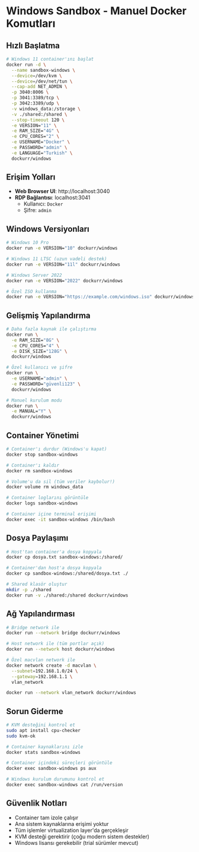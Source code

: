 # Windows Sandbox - Manuel Docker Komutları

## Hızlı Başlatma
```bash
# Windows 11 container'ını başlat
docker run -d \
  --name sandbox-windows \
  --device=/dev/kvm \
  --device=/dev/net/tun \
  --cap-add NET_ADMIN \
  -p 3040:8006 \
  -p 3041:3389/tcp \
  -p 3042:3389/udp \
  -v windows_data:/storage \
  -v ./shared:/shared \
  --stop-timeout 120 \
  -e VERSION="11" \
  -e RAM_SIZE="4G" \
  -e CPU_CORES="2" \
  -e USERNAME="Docker" \
  -e PASSWORD="admin" \
  -e LANGUAGE="Turkish" \
  dockurr/windows
```

## Erişim Yolları
- **Web Browser UI**: http://localhost:3040
- **RDP Bağlantısı**: localhost:3041
  - Kullanıcı: `Docker`
  - Şifre: `admin`

## Windows Versiyonları
```bash
# Windows 10 Pro
docker run -e VERSION="10" dockurr/windows

# Windows 11 LTSC (uzun vadeli destek)
docker run -e VERSION="11l" dockurr/windows

# Windows Server 2022
docker run -e VERSION="2022" dockurr/windows

# Özel ISO kullanma
docker run -e VERSION="https://example.com/windows.iso" dockurr/windows
```

## Gelişmiş Yapılandırma
```bash
# Daha fazla kaynak ile çalıştırma
docker run \
  -e RAM_SIZE="8G" \
  -e CPU_CORES="4" \
  -e DISK_SIZE="128G" \
  dockurr/windows

# Özel kullanıcı ve şifre
docker run \
  -e USERNAME="admin" \
  -e PASSWORD="güvenli123" \
  dockurr/windows

# Manuel kurulum modu
docker run \
  -e MANUAL="Y" \
  dockurr/windows
```

## Container Yönetimi
```bash
# Container'ı durdur (Windows'u kapat)
docker stop sandbox-windows

# Container'ı kaldır
docker rm sandbox-windows

# Volume'u da sil (tüm veriler kaybolur!)
docker volume rm windows_data

# Container loglarını görüntüle
docker logs sandbox-windows

# Container içine terminal erişimi
docker exec -it sandbox-windows /bin/bash
```

## Dosya Paylaşımı
```bash
# Host'tan container'a dosya kopyala
docker cp dosya.txt sandbox-windows:/shared/

# Container'dan host'a dosya kopyala
docker cp sandbox-windows:/shared/dosya.txt ./

# Shared klasör oluştur
mkdir -p ./shared
docker run -v ./shared:/shared dockurr/windows
```

## Ağ Yapılandırması
```bash
# Bridge network ile
docker run --network bridge dockurr/windows

# Host network ile (tüm portlar açık)
docker run --network host dockurr/windows

# Özel macvlan network ile
docker network create -d macvlan \
  --subnet=192.168.1.0/24 \
  --gateway=192.168.1.1 \
  vlan_network

docker run --network vlan_network dockurr/windows
```

## Sorun Giderme
```bash
# KVM desteğini kontrol et
sudo apt install cpu-checker
sudo kvm-ok

# Container kaynaklarını izle
docker stats sandbox-windows

# Container içindeki süreçleri görüntüle
docker exec sandbox-windows ps aux

# Windows kurulum durumunu kontrol et
docker exec sandbox-windows cat /run/version
```

## Güvenlik Notları
- Container tam izole çalışır
- Ana sistem kaynaklarına erişimi yoktur
- Tüm işlemler virtualization layer'da gerçekleşir
- KVM desteği gerektirir (çoğu modern sistem destekler)
- Windows lisansı gerekebilir (trial sürümler mevcut)